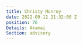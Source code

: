 ```yaml
---
title: Christy Monroy
date: 2022-09-12 21:32:00 Z
position: 76
Details: Akamai
Section: advisory
---
```


